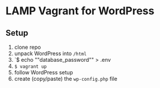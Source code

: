 # LAMP Vagrant for WordPress

## Setup
  1.  clone repo
  2.  unpack WordPress into `/html`
  3.  `$ echo "\"database_password"\" > .env
  4.  `$ vagrant up`
  5.  follow WordPress setup
  6.  create (copy/paste) the `wp-config.php` file
